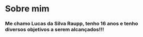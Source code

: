 # Sobre mim

### Me chamo Lucas da Silva Raupp, tenho 16 anos e tenho diversos objetivos a serem alcançados!!!


